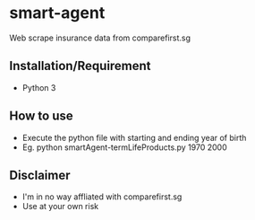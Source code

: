 # smart-agent
Web scrape insurance data from comparefirst.sg

## Installation/Requirement
- Python 3 

## How to use
- Execute the python file with starting and ending year of birth
- Eg. python smartAgent-termLifeProducts.py 1970 2000

## Disclaimer
- I'm in no way affliated with comparefirst.sg 
- Use at your own risk
